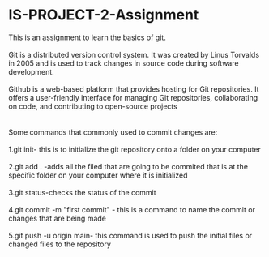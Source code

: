 # IS-PROJECT-2-Assignment

This is an assignment to learn the basics of git.
<br><br>
Git is a distributed version control system. It was created by Linus Torvalds in 2005 and is used to track changes in source code during software development.
<br><br>
Github is a web-based platform that provides hosting for Git repositories. It offers a user-friendly interface for managing Git repositories, collaborating on code, and contributing to open-source projects
<br><br><br>
Some commands that commonly used to commit changes are: 
<br><br>
1.git init- this is to initialize the git repository onto a folder on your computer
<br><br>
2.git add . -adds all the filed that are going to be commited that is at the specific folder on your computer where it is initialized
<br><br>
3.git status-checks the status of the commit
<br><br>
4.git commit -m "first commit" - this is a command to name the commit or changes that are being made
<br><br>
5.git push -u origin main- this command is used to push the initial files or changed files to the repository


